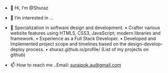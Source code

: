 - 👋 Hi, I’m @Shuraz
- 👀 I’m interested in ...
- 🌱 Specialization in software design and development.
•	Crafter various website features using HTML5, CSS3, JavaScript; modern libraries and framework.
• Experience as a Full Stack Developer.
•	Developed and Implemented project scope and timelines based on the design-develop-deploy process.
•	shuraz.github.io/profile/  (List of my projects on github)

- 📫 How to reach me ..Email: surajpok.au@gmail.com

<!---
Shuraz/Shuraz is a ✨ special ✨ repository because its `README.md` (this file) appears on your GitHub profile.
You can click the Preview link to take a look at your changes.
--->
